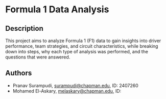 # Formula 1 Data Analysis

## Description
This project aims to analyze Formula 1 (F1) data to gain insights into driver performance, team strategies, and circuit characteristics, while breaking down into steps, why each type of analysis was performed, and the questions that were answered.

## Authors
- Pranav Surampudi, surampudi@chapman.edu, ID: 2407260
- Mohamed El-Askary, melaskary@chapman.edu, ID: 

